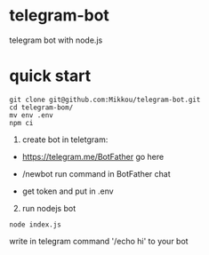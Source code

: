 # telegram-bot
telegram bot with node.js

# quick start

```
git clone git@github.com:Mikkou/telegram-bot.git
cd telegram-bom/
mv env .env
npm ci
```

1. create bot in teletgram:

- https://telegram.me/BotFather go here

- /newbot run command in BotFather chat

- get token and put in .env

2. run nodejs bot

```
node index.js
```

write in telegram command '/echo hi' to your bot
